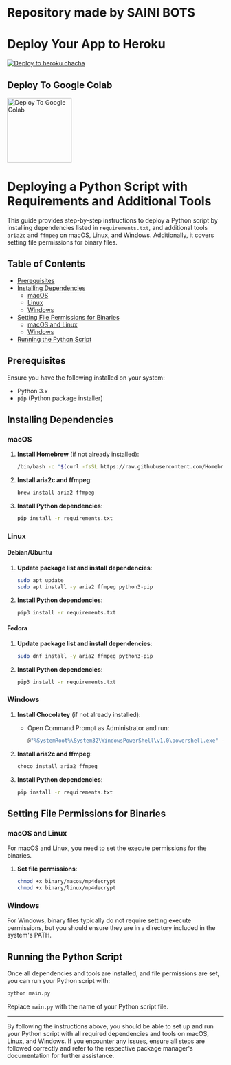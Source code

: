 # Repository made by SAINI BOTS

# Deploy Your App to Heroku

[![Deploy to heroku chacha](https://www.herokucdn.com/deploy/button.svg)](https://dashboard.heroku.com/new?template=https://github.com/CHITIJXSAPNA/Uploader-bot-made-by-SAINI-BOTS-Jhon-wick)

## Deploy To Google Colab

<a href="https://colab.research.google.com/github/KUSHOFFICIAL7/drm_paid_url/blob/main/drm_paid_url.ipynb" target="_blank">
  <img src="https://ashutoshgoswami24.github.io/Me/img/gc.png" alt="Deploy To Google Colab" style="width:150px;"/>
</a>


# Deploying a Python Script with Requirements and Additional Tools

This guide provides step-by-step instructions to deploy a Python script by installing dependencies listed in `requirements.txt`, and additional tools `aria2c` and `ffmpeg` on macOS, Linux, and Windows. Additionally, it covers setting file permissions for binary files.

## Table of Contents

- [Prerequisites](#prerequisites)
- [Installing Dependencies](#installing-dependencies)
  - [macOS](#macos)
  - [Linux](#linux)
  - [Windows](#windows)
- [Setting File Permissions for Binaries](#setting-file-permissions-for-binaries)
  - [macOS and Linux](#macos-and-linux)
  - [Windows](#windows)
- [Running the Python Script](#running-the-python-script)

## Prerequisites

Ensure you have the following installed on your system:
- Python 3.x
- `pip` (Python package installer)

## Installing Dependencies

### macOS

1. **Install Homebrew** (if not already installed):
   ```sh
   /bin/bash -c "$(curl -fsSL https://raw.githubusercontent.com/Homebrew/install/HEAD/install.sh)"
   ```

2. **Install aria2c and ffmpeg**:
   ```sh
   brew install aria2 ffmpeg
   ```

3. **Install Python dependencies**:
   ```sh
   pip install -r requirements.txt
   ```

### Linux

#### Debian/Ubuntu

1. **Update package list and install dependencies**:
   ```sh
   sudo apt update
   sudo apt install -y aria2 ffmpeg python3-pip
   ```

2. **Install Python dependencies**:
   ```sh
   pip3 install -r requirements.txt
   ```

#### Fedora

1. **Update package list and install dependencies**:
   ```sh
   sudo dnf install -y aria2 ffmpeg python3-pip
   ```

2. **Install Python dependencies**:
   ```sh
   pip3 install -r requirements.txt
   ```

### Windows

1. **Install Chocolatey** (if not already installed):
   - Open Command Prompt as Administrator and run:
     ```sh
     @"%SystemRoot%\System32\WindowsPowerShell\v1.0\powershell.exe" -NoProfile -InputFormat None -ExecutionPolicy Bypass -Command "Set-ExecutionPolicy Bypass -Scope Process -Force; [System.Net.ServicePointManager]::SecurityProtocol = [System.Net.ServicePointManager]::SecurityProtocol -bor 3072; iex ((New-Object System.Net.WebClient).DownloadString('https://community.chocolatey.org/install.ps1'))" && SET "PATH=%PATH%;%ALLUSERSPROFILE%\chocolatey\bin"
     ```

2. **Install aria2c and ffmpeg**:
   ```sh
   choco install aria2 ffmpeg
   ```

3. **Install Python dependencies**:
   ```sh
   pip install -r requirements.txt
   ```

## Setting File Permissions for Binaries

### macOS and Linux

For macOS and Linux, you need to set the execute permissions for the binaries.

1. **Set file permissions**:
   ```sh
   chmod +x binary/macos/mp4decrypt
   chmod +x binary/linux/mp4decrypt
   ```

### Windows

For Windows, binary files typically do not require setting execute permissions, but you should ensure they are in a directory included in the system's PATH.

## Running the Python Script

Once all dependencies and tools are installed, and file permissions are set, you can run your Python script with:
```sh
python main.py
```

Replace `main.py` with the name of your Python script file.

---

By following the instructions above, you should be able to set up and run your Python script with all required dependencies and tools on macOS, Linux, and Windows. If you encounter any issues, ensure all steps are followed correctly and refer to the respective package manager's documentation for further assistance.
